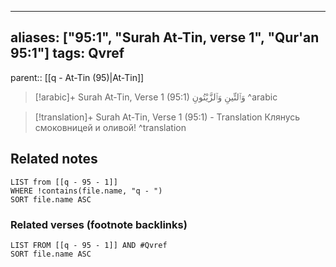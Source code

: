 
---
aliases: ["95:1", "Surah At-Tin, verse 1", "Qur'an 95:1"]
tags: Qvref
---

parent:: [[q - At-Tin (95)|At-Tin]]

> [!arabic]+ Surah At-Tin, Verse 1 (95:1)
> <span class="quran-arabic">وَٱلتِّينِ وَٱلزَّيْتُونِ</span>
^arabic

> [!translation]+ Surah At-Tin, Verse 1 (95:1) - Translation
> Клянусь смоковницей и оливой!
^translation



## Related notes
```dataview
LIST from [[q - 95 - 1]]
WHERE !contains(file.name, "q - ")
SORT file.name ASC
```

### Related verses (footnote backlinks)
```dataview
LIST FROM [[q - 95 - 1]] AND #Qvref
SORT file.name ASC
```

